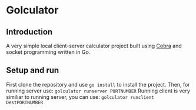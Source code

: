 # Golculator

## Introduction

A very simple local client-server calculator project built using [Cobra](https://github.com/spf13/cobra) and socket programming written in Go.

## Setup and run

First clone the repository and use `go install` to install the project.
Then, for running server use:
```golculator runserver PORTNUMBER```
Running client is very similiar to running server, you can use:
```golculator runclient DestPORTNUMBER```

